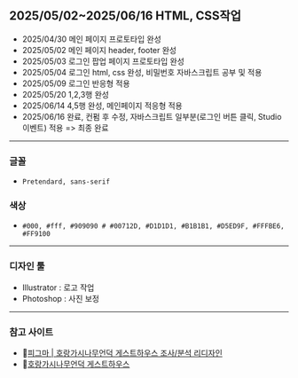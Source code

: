 ## 2025/05/02~2025/06/16 HTML, CSS작업
* 2025/04/30 메인 페이지 프로토타입 완성
* 2025/05/02 메인 페이지 header, footer 완성
* 2025/05/03 로그인 팝업 페이지 프로토타입 완성
* 2025/05/04 로그인 html, css 완성, 비밀번호 자바스크립트 공부 및 적용
* 2025/05/09 로그인 반응형 적용
* 2025/05/20 1,2,3행 완성
* 2025/06/14 4,5행 완성, 메인페이지 적응형 적용
* 2025/06/16 완료, 컨펌 후 수정, 자바스크립트 일부분(로그인 버튼 클릭, Studio 이벤트) 적용 => 최종 완료
----
### 글꼴
* `Pretendard, sans-serif`
### 색상
* `#000, #fff, #909090 # #00712D, #D1D1D1, #B1B1B1, #D5ED9F, #FFFBE6, #FF9100 `
----
### 디자인 툴
* Illustrator : 로고 작업
* Photoshop : 사진 보정
----
### 참고 사이트
* 🔗<a href="https://www.figma.com/proto/jBQfw5yk6CqNztXyKeC5Vm/%EC%B1%84%EC%88%98%EB%A6%BC-%EA%B2%8C%EC%8A%A4%ED%8A%B8%ED%95%98%EC%9A%B0%EC%8A%A4-%EC%A1%B0%EC%82%AC-%EB%B6%84%EC%84%9D-%EB%A6%AC%EB%94%94%EC%9E%90%EC%9D%B8?node-id=150-32&t=V29cPifEkx7Fml6c-1&scaling=contain&content-scaling=responsive&page-id=46%3A2" traget="_blank">피그마 | 호랑가시나무언덕 게스트하우스 조사/분석 리디자인<a>
* 🔗<a href="http://www.horanggasy.kr/" traget="_blank">호랑가시나무언덕 게스트하우스</a>
